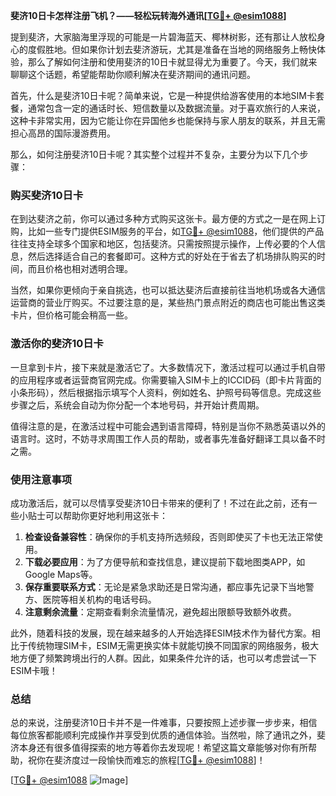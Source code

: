 **斐济10日卡怎样注册飞机？——轻松玩转海外通讯[[TG💪+ @esim1088](https://t.me/s/esim1088)]**

提到斐济，大家脑海里浮现的可能是一片碧海蓝天、椰林树影，还有那让人放松身心的度假胜地。但如果你计划去斐济游玩，尤其是准备在当地的网络服务上畅快体验，那么了解如何注册和使用斐济的10日卡就显得尤为重要了。今天，我们就来聊聊这个话题，希望能帮助你顺利解决在斐济期间的通讯问题。

首先，什么是斐济10日卡呢？简单来说，它是一种提供给游客使用的本地SIM卡套餐，通常包含一定的通话时长、短信数量以及数据流量。对于喜欢旅行的人来说，这种卡非常实用，因为它能让你在异国他乡也能保持与家人朋友的联系，并且无需担心高昂的国际漫游费用。

那么，如何注册斐济10日卡呢？其实整个过程并不复杂，主要分为以下几个步骤：

### **购买斐济10日卡**
在到达斐济之前，你可以通过多种方式购买这张卡。最方便的方式之一是在网上订购，比如一些专门提供ESIM服务的平台，如[TG💪+ @esim1088](https://t.me/s/esim1088)，他们提供的产品往往支持全球多个国家和地区，包括斐济。只需按照提示操作，上传必要的个人信息，然后选择适合自己的套餐即可。这种方式的好处在于省去了机场排队购买的时间，而且价格也相对透明合理。

当然，如果你更倾向于亲自挑选，也可以抵达斐济后直接前往当地机场或各大通信运营商的营业厅购买。不过要注意的是，某些热门景点附近的商店也可能出售这类卡片，但价格可能会稍高一些。

### **激活你的斐济10日卡**
一旦拿到卡片，接下来就是激活它了。大多数情况下，激活过程可以通过手机自带的应用程序或者运营商官网完成。你需要输入SIM卡上的ICCID码（即卡片背面的小条形码），然后根据指示填写个人资料，例如姓名、护照号码等信息。完成这些步骤之后，系统会自动为你分配一个本地号码，并开始计费周期。

值得注意的是，在激活过程中可能会遇到语言障碍，特别是当你不熟悉英语以外的语言时。这时，不妨寻求周围工作人员的帮助，或者事先准备好翻译工具以备不时之需。

### **使用注意事项**
成功激活后，就可以尽情享受斐济10日卡带来的便利了！不过在此之前，还有一些小贴士可以帮助你更好地利用这张卡：

1. **检查设备兼容性**：确保你的手机支持所选频段，否则即使买了卡也无法正常使用。
2. **下载必要应用**：为了方便导航和查找信息，建议提前下载地图类APP，如Google Maps等。
3. **保存重要联系方式**：无论是紧急求助还是日常沟通，都应事先记录下当地警方、医院等相关机构的电话号码。
4. **注意剩余流量**：定期查看剩余流量情况，避免超出限额导致额外收费。

此外，随着科技的发展，现在越来越多的人开始选择ESIM技术作为替代方案。相比于传统物理SIM卡，ESIM无需更换实体卡就能切换不同国家的网络服务，极大地方便了频繁跨境出行的人群。因此，如果条件允许的话，也可以考虑尝试一下ESIM卡哦！

### **总结**
总的来说，注册斐济10日卡并不是一件难事，只要按照上述步骤一步步来，相信每位旅客都能顺利完成操作并享受到优质的通信体验。当然啦，除了通讯之外，斐济本身还有很多值得探索的地方等着你去发现呢！希望这篇文章能够对你有所帮助，祝你在斐济度过一段愉快而难忘的旅程[[TG💪+ @esim1088](https://t.me/s/esim1088)]！

[[TG💪+ @esim1088](https://t.me/s/esim1088) ![Image](https://i.postimg.cc/4NQfJmqS/Snipaste-2025-05-13-00-14-12.png)]